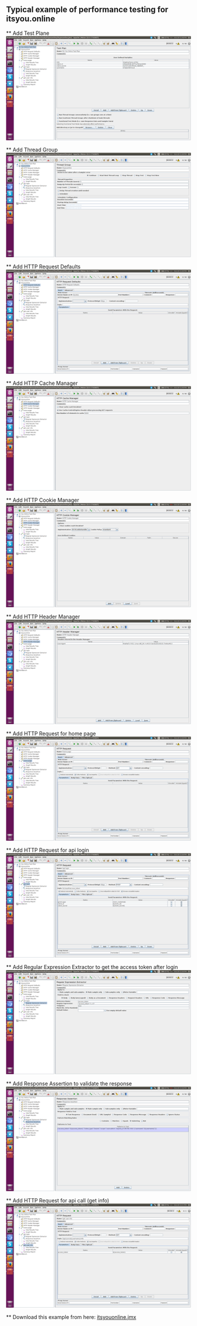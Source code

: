## Typical example of performance testing for itsyou.online

** Add Test Plane
![JMeter1](1.png)

** Add Thread Group
![JMeter2](2.png)

** Add HTTP Request Defaults
![JMeter3](3.png)

** Add HTTP Cache Manager
![JMeter4](4.png)

** Add HTTP Cookie Manager
![JMeter5](5.png)

** Add HTTP Header Manager
![JMeter6](6.png)

** Add HTTP Request for home page
![JMeter7](7.png)

** Add HTTP Request for api login
![JMeter8](8.png)

** Add Regular Expression Extractor to get the access token after login
![JMeter9](9.png)

** Add Response Assertion to validate the response
![JMeter10](10.png)

** Add HTTP Request for api call (get info)
![JMeter11](11.png)

** Download this example from here:
[itsyouonline.jmx](itsyouonline.jmx)
